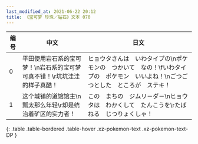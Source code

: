 ```yaml
---
last_modified_at: 2021-06-22 20:12
title: 《宝可梦 珍珠／钻石》文本 070
---
```

| 编号 | 中文 | 日文 |
| ---- | ---- | ---- |
| 0 | 平田使用岩石系的宝可梦！\n岩石系的宝可梦可真不错！\r坑坑洼洼的样子真酷！ | ヒョウタさんは　いわタイプの\nポケモンの　つかいて　なの！\fいわタイプの　ポケモン　いいよね！\nごつごつとした　ところが　ステキ！ |
| 1 | 这个城镇的道馆馆主\n瓢太那么年轻\r却是统治着矿区的实力者！ | この　まちの　ジムリ－ダ－\nヒョウタは　わかくして　たんこうを\rたばねる　じつりょくしゃ！ |
{: .table .table-bordered .table-hover .xz-pokemon-text .xz-pokemon-text-DP }